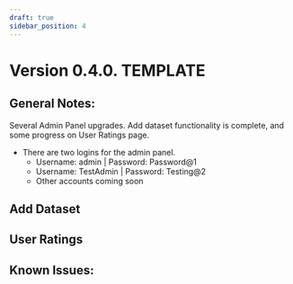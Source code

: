 ```yaml
---
draft: true
sidebar_position: 4
---
```


# Version 0.4.0. TEMPLATE

## General Notes:

Several Admin Panel upgrades. Add dataset functionality is complete, and some progress on User Ratings page.

- There are two logins for the admin panel.
    - Username: admin | Password: Password@1
    - Username: TestAdmin | Password: Testing@2
    - Other accounts coming soon

## Add Dataset

## User Ratings

## Known Issues:
